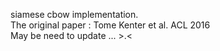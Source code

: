 siamese cbow implementation.  
The original paper : Tome Kenter et al. ACL 2016    
May be need to update ...  >.<
